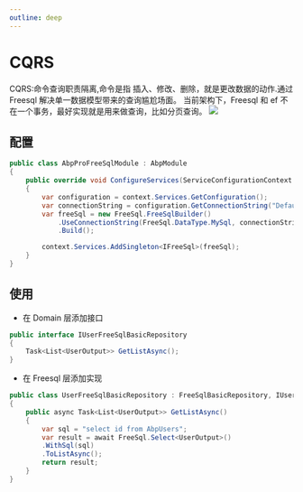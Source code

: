 ```yaml
---
outline: deep
---
```


# CQRS

CQRS:命令查询职责隔离,命令是指 插入、修改、删除，就是更改数据的动作.通过 Freesql 解决单一数据模型带来的查询尴尬场面。
当前架构下，Freesql 和 ef 不在一个事务，最好实现就是用来做查询，比如分页查询。
![](https://blog-resouce.oss-cn-shenzhen.aliyuncs.com/images/abp/cqrs.png)

## 配置

```csharp
public class AbpProFreeSqlModule : AbpModule
{
    public override void ConfigureServices(ServiceConfigurationContext context)
    {
        var configuration = context.Services.GetConfiguration();
        var connectionString = configuration.GetConnectionString("Default");
        var freeSql = new FreeSql.FreeSqlBuilder()
            .UseConnectionString(FreeSql.DataType.MySql, connectionString)
            .Build();

        context.Services.AddSingleton<IFreeSql>(freeSql);
    }
}
```

## 使用

- 在 Domain 层添加接口

```csharp
public interface IUserFreeSqlBasicRepository
{
    Task<List<UserOutput>> GetListAsync();
}
```

- 在 Freesql 层添加实现

```csharp
public class UserFreeSqlBasicRepository : FreeSqlBasicRepository, IUserFreeSqlBasicRepository
{
    public async Task<List<UserOutput>> GetListAsync()
    {
        var sql = "select id from AbpUsers";
        var result = await FreeSql.Select<UserOutput>()
        .WithSql(sql)
        .ToListAsync();
        return result;
    }
}
```
